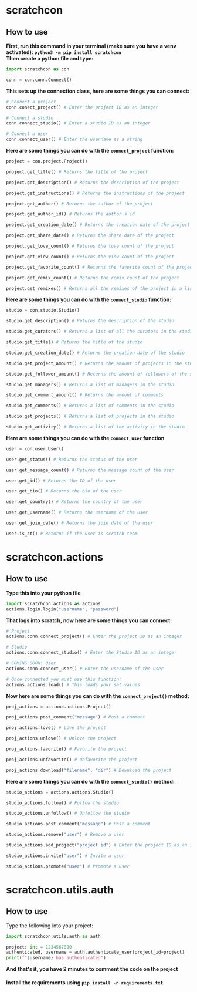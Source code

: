 # scratchcon
## How to use
**First, run this command in your terminal (make sure you have a venv activated): `python3 -m pip install scratchcon`**\
**Then create a python file and type:**
```python
import scratchcon as con

conn = con.conn.Connect()
```

**This sets up the connection class, here are some things you can connect:**
```python
# Connect a project
conn.conect_project() # Enter the project ID as an integer

# Connect a studio
conn.connect_studio() # Enter a studio ID as an integer

# Connect a user
conn.connect_user() # Enter the username as a string
```
**Here are some things you can do with the `connect_project` function:**
```python
project = con.project.Project()

project.get_title() # Returns the title of the project

project.get_description() # Returns the description of the project

project.get_instructions() # Returns the instructions of the project

project.get_author() # Returns the author of the project

project.get_author_id() # Returns the author's id

project.get_creation_date() # Returns the creation date of the project

project.get_share_date() # Returns the share date of the project

project.get_love_count() # Returns the love count of the project

project.get_view_count() # Returns the view count of the project

project.get_favorite_count() # Returns the favorite count of the project

project.get_remix_count() # Returns the remix count of the project

project.get_remixes() # Returns all the remixes of the project in a list
```

**Here are some things you can do with the `connect_studio` function:**
```python
studio = con.studio.Studio()

studio.get_description() # Returns the description of the studio

studio.get_curators() # Returns a list of all the curators in the studio

studio.get_title() # Returns the title of the studio

studio.get_creation_date() # Returns the creation date of the studio

studio.get_project_amount() # Returns the amount of projects in the studio

studio.get_follower_amount() # Returns the amount of followers of the studio

studio.get_managers() # Returns a list of managers in the studio

studio.get_comment_amount() # Returns the amount of comments

studio.get_comments() # Returns a list of comments in the studio

studio.get_projects() # Returns a list of projects in the studio

studio.get_activity() # Returns a list of the activity in the studio
```

**Here are some things you can do with the `connect_user` function**
```python
user = con.user.User()

user.get_status() # Returns the status of the user

user.get_message_count() # Returns the message count of the user

user.get_id() # Returns the ID of the user

user.get_bio() # Returns the bio of the user

user.get_country() # Returns the country of the user

user.get_username() # Returns the username of the user

user.get_join_date() # Returns the join date of the user

user.is_st() # Returns if the user is scratch team
```

# scratchcon.actions
## **How to use**
**Type this into your python file**
```python
import scratchcon.actions as actions
actions.login.login("username", "password")
```
**That logs into scratch, now here are some things you can connect:**
```python
# Project
actions.conn.connect_project() # Enter the project ID as an integer

# Studio
actions.conn.connect_studio() # Enter the Studio ID as an integer

# COMING SOON: User
actions.conn.connect_user() # Enter the username of the user

# Once connected you must use this function:
actions.actions.load() # This loads your set values 
```
**Now here are some things you can do with the `connect_project()` method:**
```python
proj_actions = actions.actions.Project()

proj_actions.post_comment("message") # Post a comment

proj_actions.love() # Love the project

proj_actions.unlove() # Unlove the project

proj_actions.favorite() # Favorite the project

proj_actions.unfavorite() # Unfavorite the project

proj_actions.download("filename", "dir") # Download the project
```
**Here are some things you can do with the `connect_studio()` method:**
```python
studio_actions = actions.actions.Studio()

studio_actions.follow() # Follow the studio

studio_actions.unfollow() # Unfollow the studio

studio_actions.post_comment("message") # Post a comment

studio_actions.remove("user") # Remove a user

studio_actions.add_project("project id") # Enter the project ID as an integer

studio_actions.invite("user") # Invite a user

studio_actions.promote("user") # Promote a user
```

# scratchcon.utils.auth
## How to use
Type the following into your project:
```python
import scratchcon.utils.auth as auth

project: int = 1234567890
authenticated, username = auth.authenticate_user(project_id=project)
print(f"{username} has authenticated")
```
**And that's it, you have 2 minutes to comment the code on the project**

#### Install the requirements using `pip install -r requirements.txt`
